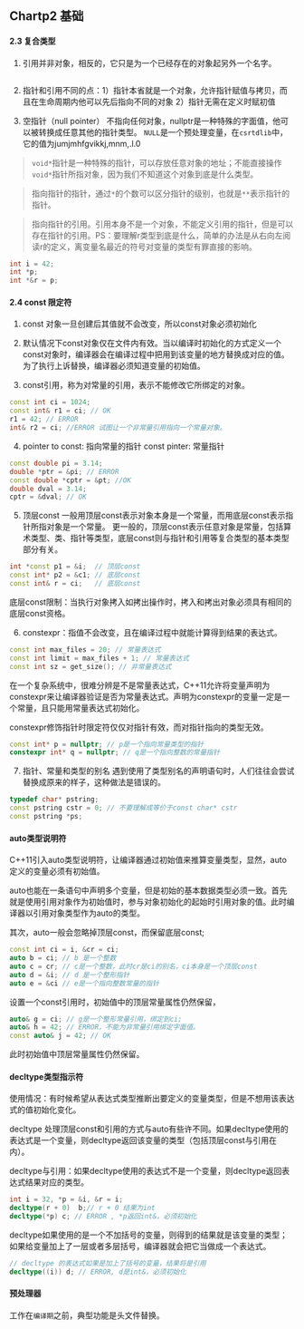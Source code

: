 ## Chartp2 基础
#### 2.3 复合类型
1. 引用并非对象，相反的，它只是为一个已经存在的对象起另外一个名字。
```c++ int &ref = 10; // ERROR
```
2. 指针和引用不同的点：1）指针本省就是一个对象，允许指针赋值与拷贝，而且在生命周期内他可以先后指向不同的对象 2）指针无需在定义时赋初值

3. 空指针（null pointer） 不指向任何对象，nullptr是一种特殊的字面值，他可以被转换成任意其他的指针类型。 `NULL`是一个预处理变量，在`csrtdlib`中，它的值为jumjmhfgvikkj,mnm,.l.0

>	`void*`指针是一种特殊的指针，可以存放任意对象的地址；不能直接操作`void*`指针所指对象，因为我们不知道这个对象到底是什么类型。

> 指向指针的指针，通过`*`的个数可以区分指针的级别，也就是`**`表示指针的指针。

> 指向指针的引用。引用本身不是一个对象，不能定义引用的指针，但是可以存在指针的引用。PS：要理解r类型到底是什么，简单的办法是从右向左阅读r的定义，离变量名最近的符号对变量的类型有罪直接的影响。
```c++
int i = 42;
int *p;
int *&r = p;
```


#### 2.4 const 限定符
1. const 对象一旦创建后其值就不会改变，所以const对象必须初始化

2. 默认情况下const对象仅在文件内有效。当以编译时初始化的方式定义一个const对象时，编译器会在编译过程中把用到该变量的地方替换成对应的值。为了执行上诉替换，编译器必须知道变量的初始值。

3. const引用，称为对常量的引用，表示不能修改它所绑定的对象。
```c++
const int ci = 1024;
const int& r1 = ci; // OK
r1 = 42; // ERROR
int& r2 = ci; //ERROR 试图让一个非常量引用指向一个常量对象。

```

4. pointer to const: 指向常量的指针
	 const pinter: 常量指针

```c++
const double pi = 3.14;
double *ptr = &pi; // ERROR
const double *cptr = &pt; //OK
double dval = 3.14;
cptr = &dval; // OK
```
5. 顶层const 
一般用顶层const表示对象本身是一个常量，而用底层const表示指针所指对象是一个常量。
更一般的，顶层const表示任意对象是常量，包括算术类型、类、指针等类型，底层const则与指针和引用等复合类型的基本类型部分有关。
```c++
int *const p1 = &i;  // 顶层const
const int* p2 = &c1; // 底层const
const int& r = ci;   // 底层const
```
底层const限制：当执行对象拷入如拷出操作时，拷入和拷出对象必须具有相同的底层const资格。

6. constexpr：指值不会改变，且在编译过程中就能计算得到结果的表达式。
```c++
const int max_files = 20; // 常量表达式
const int limit = max_files + 1; // 常量表达式
const int sz = get_size(); // 非常量表达式
```
在一个复杂系统中，很难分辨是不是常量表达式，C++11允许将变量声明为constexpr来让编译器验证是否为常量表达式。声明为constexpr的变量一定是一个常量，且只能用常量表达式初始化。

constexpr修饰指针时限定符仅仅对指针有效，而对指针指向的类型无效。
```c++
const int* p = nullptr; // p是一个指向常量类型的指针
constexpr int* q = nullptr; // q是一个指向整数的常量指针
```

7. 指针、常量和类型的别名
遇到使用了类型别名的声明语句时，人们往往会尝试替换成原来的样子，这种做法是错误的。
```c++
typedef char* pstring;
const pstring cstr = 0; // 不要理解成等价于const char* cstr
const pstring *ps;
```

#### auto类型说明符
C++11引入auto类型说明符，让编译器通过初始值来推算变量类型，显然，auto定义的变量必须有初始值。

auto也能在一条语句中声明多个变量，但是初始的基本数据类型必须一致。首先就是使用引用对象作为初始值时，参与对象初始化的起始时引用对象的值。此时编译器以引用对象类型作为auto的类型。

其次，auto一般会忽略掉顶层const，而保留底层const;
```c++
const int ci = i, &cr = ci;
auto b = ci; // b 是一个整数
auto c = cr; // c是一个整数，此时cr是ci的别名，ci本身是一个顶层const
auto d = &i; // d 是一个整形指针
auto e = &ci // e是一个指向整数常量的指针
```
设置一个const引用时，初始值中的顶层常量属性仍然保留，
```c++
auto& g = ci; // g是一个整形常量引用，绑定到ci;
auto& h = 42; // ERROR，不能为非常量引用绑定字面值。
const auto& j = 42; // OK
```
此时初始值中顶层常量属性仍然保留。

#### decltype类型指示符
使用情况：有时候希望从表达式类型推断出要定义的变量类型，但是不想用该表达式的值初始化变化。

decltype 处理顶层const和引用的方式与auto有些许不同。如果decltype使用的表达式是一个变量，则decltype返回该变量的类型（包括顶层const与引用在内）。

decltype与引用：如果decltype使用的表达式不是一个变量，则decltype返回表达式结果对应的类型。
```c++
int i = 32, *p = &i, &r = i;
decltype(r + 0)  b;// r + 0 结果为int
decltype(*p) c; // ERROR , *p返回int&，必须初始化
```
decltype如果使用的是一个不加括号的变量，则得到的结果就是该变量的类型；如果给变量加上了一层或者多层括号，编译器就会把它当做成一个表达式。
```c++
// decltype 的表达式如果是加上了括号的变量，结果将是引用
decltype((i)) d; // ERROR, d是int&，必须初始化
```

#### 预处理器
工作在`编译期`之前，典型功能是头文件替换。
